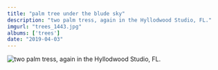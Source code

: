 ```yaml
---
title: "palm tree under the blude sky"
description: "two palm tress, again in the Hyllodwood Studio, FL."
imgurl: "trees_1443.jpg"
albums: ['trees']
date: "2019-04-03"
---
```

![two palm tress, again in the Hyllodwood Studio, FL.](https://s3.us-east-2.amazonaws.com/ying-ish/trees_1443.jpg)
